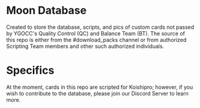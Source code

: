 # Moon Database
Created to store the database, scripts, and pics of custom cards not passed by YGOCC's Quality Control (QC) and Balance Team (BT). The source of this repo is either from the #download_packs channel or from authorized Scripting Team members and other such authorized individuals. 

# Specifics
At the moment, cards in this repo are scripted for Koishipro; however, if you wish to contribute to the database, please join our Discord Server to learn more.
